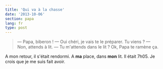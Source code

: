 ```yaml
---
title: 'Qui va à la chasse'
date: '2013-10-06'
section: papa
lang: fr
type: post
---
```


> — Papa, biberon ! 
> — Oui chéri, je vais te le préparer. Tu viens ? 
> — Non, attends à lit. 
> — Tu m'attends dans le lit ? Ok, Papa te ramène ça.

A mon retour, il s'était rendormi. A **ma** place, dans **mon** lit. Il était 7h05. Je crois que je me suis fait avoir.
